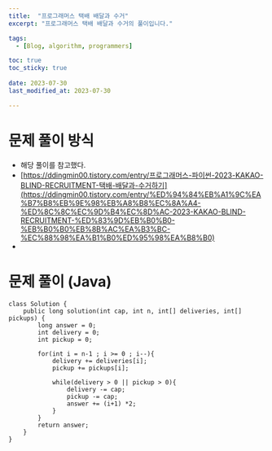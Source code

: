 ```yaml
---
title:  "프로그래머스 택배 배달과 수거"
excerpt: "프로그래머스 택배 배달과 수거의 풀이입니다."

tags:
  - [Blog, algorithm, programmers]

toc: true
toc_sticky: true
 
date: 2023-07-30
last_modified_at: 2023-07-30

---
```


# 문제 풀이 방식

- 해당 풀이를 참고했다. 
- [https://ddingmin00.tistory.com/entry/프로그래머스-파이썬-2023-KAKAO-BLIND-RECRUITMENT-택배-배달과-수거하기](https://ddingmin00.tistory.com/entry/%ED%94%84%EB%A1%9C%EA%B7%B8%EB%9E%98%EB%A8%B8%EC%8A%A4-%ED%8C%8C%EC%9D%B4%EC%8D%AC-2023-KAKAO-BLIND-RECRUITMENT-%ED%83%9D%EB%B0%B0-%EB%B0%B0%EB%8B%AC%EA%B3%BC-%EC%88%98%EA%B1%B0%ED%95%98%EA%B8%B0)
- 


# 문제 풀이 (Java) 

```
class Solution {
    public long solution(int cap, int n, int[] deliveries, int[] pickups) {
        long answer = 0;
        int delivery = 0;
        int pickup = 0;
        
        for(int i = n-1 ; i >= 0 ; i--){
            delivery += deliveries[i];
            pickup += pickups[i];
            
            while(delivery > 0 || pickup > 0){
                delivery -= cap;
                pickup -= cap;
                answer += (i+1) *2;
            }
        }
        return answer;
    }
}
```

